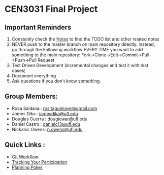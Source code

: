 # CEN3031 Final Project 
## Important Reminders
1. Constantly check the [Notes](./Notes) to find the TODO list and other related notes 
2. NEVER push to the master branch on main repository directly. Instead, go through the Following workflow EVERY TIME you want to add something to the main repository: Fork->Clone->Edit->Commit->Pull->Push->Pull Request
3. Test Driven Development (incremental changes and test it with test cases)
4. Document everything
5. Ask questions if you don't know something.

## Group Members: 
* Rosa Saldana : rositaguimoye@gmail.com
* James Dika : jamesdika@ufl.edu
* Douglas Guerra : dougiewar@ufl.edu 
* Daniel Castro : danielc13@ufl.edu
* Nickalos Owens: n.owens@ufl.edu

## Quick Links :
* [Git Workflow](https://www.atlassian.com/git/tutorials/comparing-workflows) 
* [Tracking Your Participation](https://docs.google.com/spreadsheets/d/1FM6hCZOfNxCgAADSbwArJAKsEWmtKXkIsMcdsi-wMLQ/edit?usp=sharing)
* [Planning Poker](https://www.planningpoker.com/)
